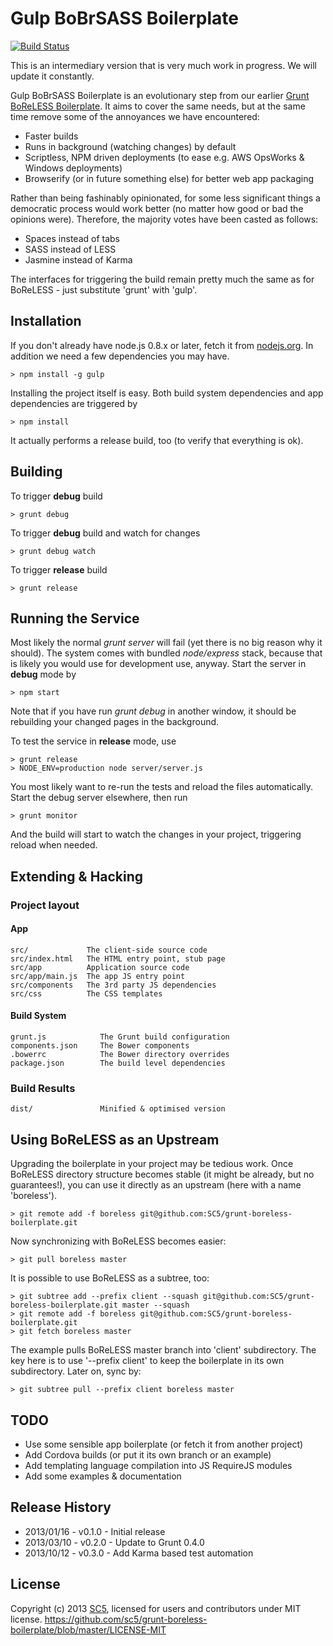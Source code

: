 # Gulp BoBrSASS Boilerplate
[![Build Status](https://travis-ci.org/SC5/gulp-bobrsass-boilerplate.png?branch=master)](https://travis-ci.org/SC5/gulp-bobrsass-boilerplate.png?branch=master)

This is an intermediary version that is very much work in progress. We will update it constantly.

Gulp BoBrSASS Boilerplate is an evolutionary step from our earlier [Grunt BoReLESS Boilerplate](https://github.com/SC5/grunt-boreless-boilerplate?source=cc). It aims to cover the same needs, but at the same time remove some of the annoyances we have encountered:
* Faster builds
* Runs in background (watching changes) by default
* Scriptless, NPM driven deployments (to ease e.g. AWS OpsWorks & Windows deployments)
* Browserify (or in future something else) for better web app packaging

Rather than being fashinably opinionated, for some less significant things a democratic process would work better (no matter how good or bad the opinions were). Therefore, the majority votes have been casted as follows:
* Spaces instead of tabs
* SASS instead of LESS
* Jasmine instead of Karma

The interfaces for triggering the build remain pretty much the same as for BoReLESS - just substitute 'grunt' with 'gulp'.

## Installation

If you don't already have node.js 0.8.x or later, fetch it from
[nodejs.org](http://www.nodejs.org/). In addition we need a few dependencies
you may have.

    > npm install -g gulp

Installing the project itself is easy. Both build system dependencies and app
dependencies are triggered by

    > npm install

It actually performs a release build, too (to verify that everything is ok).

## Building

To trigger **debug** build

    > grunt debug

To trigger **debug** build and watch for changes

    > grunt debug watch

To trigger **release** build

    > grunt release

## Running the Service

Most likely the normal *grunt server* will fail (yet there is no big reason
why it should). The system comes with bundled *node/express* stack, because
that is likely you would use for development use, anyway. Start the server in
**debug** mode by

    > npm start

Note that if you have run *grunt debug* in another window, it should be
rebuilding your changed pages in the background.

To test the service in **release** mode, use

    > grunt release
    > NODE_ENV=production node server/server.js

You most likely want to re-run the tests and reload the files automatically.
Start the debug server elsewhere, then run

    > grunt monitor

And the build will start to watch the changes in your project, triggering
reload when needed.

##  Extending & Hacking

###  Project layout

#### App

    src/             The client-side source code
    src/index.html   The HTML entry point, stub page
    src/app          Application source code
    src/app/main.js  The app JS entry point
    src/components   The 3rd party JS dependencies
    src/css          The CSS templates


####  Build System

    grunt.js            The Grunt build configuration
    components.json     The Bower components
    .bowerrc            The Bower directory overrides
    package.json        The build level dependencies

### Build Results

    dist/               Minified & optimised version

## Using BoReLESS as an Upstream

Upgrading the boilerplate in your project may be tedious work. Once BoReLESS
directory structure becomes stable (it might be already, but no guarantees!),
you can use it directly as an upstream (here with a name 'boreless').

    > git remote add -f boreless git@github.com:SC5/grunt-boreless-boilerplate.git

Now synchronizing with BoReLESS becomes easier:

    > git pull boreless master

It is possible to use BoReLESS as a subtree, too:

    > git subtree add --prefix client --squash git@github.com:SC5/grunt-boreless-boilerplate.git master --squash
    > git remote add -f boreless git@github.com:SC5/grunt-boreless-boilerplate.git
    > git fetch boreless master

The example pulls BoReLESS master branch into 'client' subdirectory. The key here is to use
'--prefix client' to keep the boilerplate in its own subdirectory. Later on, sync by:

    > git subtree pull --prefix client boreless master


## TODO

* Use some sensible app boilerplate (or fetch it from another project)
* Add Cordova builds (or put it its own branch or an example)
* Add templating language compilation into JS RequireJS modules
* Add some examples & documentation

## Release History

* 2013/01/16 - v0.1.0 - Initial release
* 2013/03/10 - v0.2.0 - Update to Grunt 0.4.0
* 2013/10/12 - v0.3.0 - Add Karma based test automation

## License

Copyright (c) 2013 [SC5](http://sc5.io/), licensed for users and contributors under MIT license.
https://github.com/sc5/grunt-boreless-boilerplate/blob/master/LICENSE-MIT
